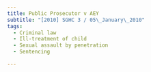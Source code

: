 ```yaml
---
title: Public Prosecutor v AEY
subtitle: "[2010] SGHC 3 / 05\_January\_2010"
tags:
  - Criminal law
  - Ill-treatment of child
  - Sexual assault by penetration
  - Sentencing

---
```


